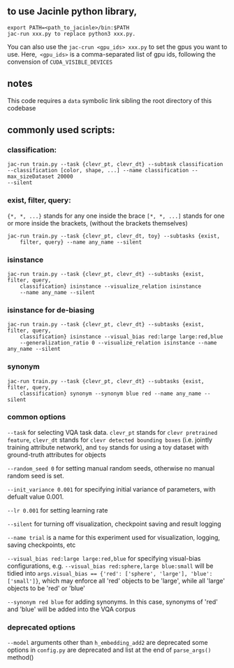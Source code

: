 ## to use Jacinle python library, 

```
export PATH=<path_to_jacinle>/bin:$PATH
jac-run xxx.py to replace python3 xxx.py. 
```

You can also use the `jac-crun <gpu_ids> xxx.py` to set the gpus you want to
use. Here,` <gpu_ids>` is a comma-separated list of gpu ids, following the
convension of `CUDA_VISIBLE_DEVICES`

## notes

This code requires a `data` symbolic link sibling the root directory of this
codebase

## commonly used scripts:

### classification:

```
jac-run train.py --task {clevr_pt, clevr_dt} --subtask classification
--classification [color, shape, ...] --name classification --max_sizeDataset 20000
--silent
```

### exist, filter, query:
`{*, *, ...}` stands for any one inside the brace
`[*, *, ...]` stands for one or more inside the brackets, (without the brackets
        themselves)

```
jac-run train.py --task {clevr_pt, clevr_dt, toy} --subtasks {exist,
    filter, query} --name any_name --silent
```

### isinstance
```
jac-run train.py --task {clevr_pt, clevr_dt} --subtasks {exist, filter, query,
    classification} isinstance --visualize_relation isinstance
    --name any_name --silent
```

### isinstance for de-biasing
```
jac-run train.py --task {clevr_pt, clevr_dt} --subtasks {exist, filter, query,
    classification} isinstance --visual_bias red:large large:red,blue
    --generalization_ratio 0 --visualize_relation isinstance --name any_name --silent
```

### synonym
```
jac-run train.py --task {clevr_pt, clevr_dt} --subtasks {exist, filter, query,
    classification} synonym --synonym blue red --name any_name --silent
```

### common options

`--task` for selecting VQA task data. `clevr_pt` stands for `clevr pretrained feature`,
    `clevr_dt` stands for `clevr detected bounding boxes`
    (i.e. jointly training attribute network),
    and `toy` stands for using a toy dataset with ground-truth attributes for objects

`--random_seed 0` for setting manual random seeds, otherwise no manual random
seed is set.

`--init_variance 0.001` for specifying initial variance of parameters, with defualt value 0.001.

`--lr 0.001` for setting learning rate

`--silent` for turning off visualization, checkpoint saving and result logging

`--name trial` is a name for this experiment used for visualization, logging,
    saving checkpoints, etc

`--visual_bias red:large large:red,blue` for specifying visual-bias configurations,
    e.g. `--visual_bias red:sphere,large blue:small` will be tidied into
    `args.visual_bias == {'red': ['sphere', 'large'], 'blue': ['small']}`,
    which may enforce all 'red' objects to be 'large', while all 'large'
    objects to be 'red' or 'blue'

`--synonym red blue` for adding synonyms. In this case, synonyms of 'red' and
'blue' will be added into the VQA corpus

### deprecated options

`--model` arguments other than `h_embedding_add2` are deprecated
some options in `config.py` are deprecated and list at the end of
`parse_args()` method()
